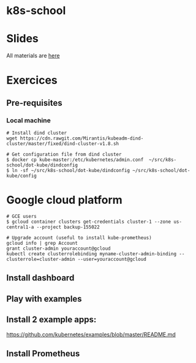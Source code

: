 # k8s-school

# Slides

All materials are [here](https://drive.google.com/open?id=0B-VJpOQeezDjZktuTnlEMEpGMUU)

# Exercices

## Pre-requisites

### Local machine

```shell
# Install dind cluster
wget https://cdn.rawgit.com/Mirantis/kubeadm-dind-cluster/master/fixed/dind-cluster-v1.8.sh

# Get configuration file from dind cluster
$ docker cp kube-master:/etc/kubernetes/admin.conf  ~/src/k8s-school/dot-kube/dindconfig
$ ln -sf ~/src/k8s-school/dot-kube/dindconfig ~/src/k8s-school/dot-kube/config
```

# Google cloud platform

```shell
# GCE users
$ gcloud container clusters get-credentials cluster-1 --zone us-central1-a --project backup-155022

# Upgrade account (useful to install kube-prometheus)
gcloud info | grep Account
grant cluster-admin youraccount@gcloud
kubectl create clusterrolebinding myname-cluster-admin-binding --clusterrole=cluster-admin --user=youraccount@gcloud

```

## Install dashboard

## Play with examples

## Install 2 example apps:
https://github.com/kubernetes/examples/blob/master/README.md

## Install Prometheus
